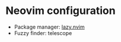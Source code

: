 # Neovim configuration
- Package manager: [lazy.nvim](https://github.com/folke/lazy.nvim)
- Fuzzy finder: telescope
